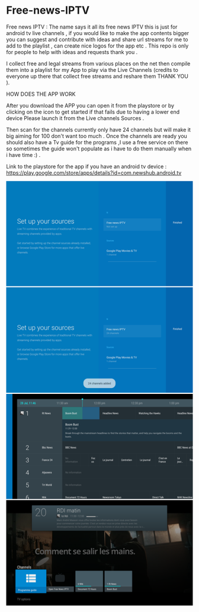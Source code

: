 # Free-news-IPTV
Free news IPTV : The name says it all its free news IPTV this is just for android tv live channels , if you would like to make the app contents bigger you can suggest and contribute with ideas and share url streams for me to add to the playlist , can create nice logos for the app etc . This repo is only for people to help with ideas and requests thank you .

I collect free and legal streams from various places on the net then compile them into a playlist for my App to play via the Live Channels 
(credits to everyone up there that collect free streams and reshare them THANK YOU ).


HOW DOES THE APP WORK 

After you download the APP you can open it from the playstore or by clicking on the icon to get started if that fails due to having a lower end device Please launch it from the Live channels Sources .

Then scan for the channels currently only have 24 channels but will make it big aiming for 100 don't want too much .
Once the channels are ready you should also have a Tv guide for the programs ,I use a free service on there so sometimes the guide won't populate as i have to do them manually when i have time :) .

Link to the playstore for the app if you have an android tv device :
https://play.google.com/store/apps/details?id=com.newshub.android.tv



![Screenshots](https://github.com/IPTVtuner/Free-news-IPTV/raw/master/Screenshots/Live%20Channels_20200728_114525.png)
![Screenshots](https://github.com/IPTVtuner/Free-news-IPTV/raw/master/Screenshots/Live%20Channels_20200728_114601.png)
![Screenshots](https://github.com/IPTVtuner/Free-news-IPTV/raw/master/Screenshots/Live%20Channels_20200728_114619.png)
![Screenshots](https://github.com/IPTVtuner/Free-news-IPTV/raw/master/Screenshots/Live%20Channels_20200728_114723.png)








